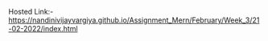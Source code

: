 Hosted Link:-
https://nandinivijayvargiya.github.io/Assignment_Mern/February/Week_3/21-02-2022/index.html
